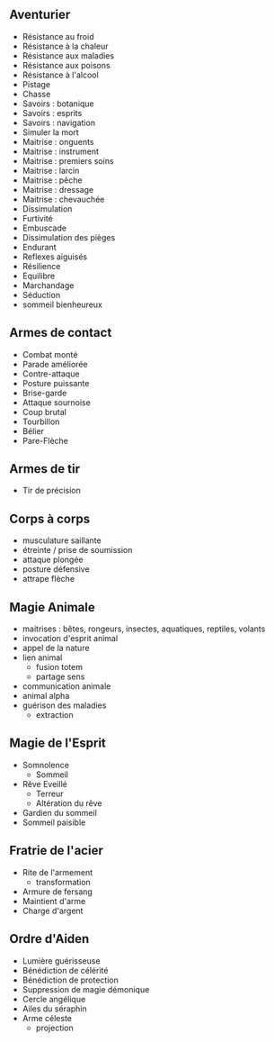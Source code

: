 
## Aventurier

- Résistance au froid
- Résistance à la chaleur
- Résistance aux maladies
- Résistance aux poisons
- Résistance à l'alcool
- Pistage
- Chasse
- Savoirs : botanique
- Savoirs : esprits
- Savoirs : navigation
- Simuler la mort
- Maitrise : onguents
- Maitrise : instrument
- Maitrise : premiers soins
- Maitrise : larcin
- Maitrise : pêche
- Maitrise : dressage
- Maitrise : chevauchée
- Dissimulation
- Furtivité
- Embuscade
- Dissimulation des pièges
- Endurant
- Reflexes aiguisés
- Résilience
- Equilibre
- Marchandage
- Séduction
- sommeil bienheureux
## Armes de contact

- Combat monté
- Parade améliorée
- Contre-attaque
- Posture puissante
- Brise-garde
- Attaque sournoise
- Coup brutal
- Tourbillon
- Bélier
- Pare-Flèche

## Armes de tir

- Tir de précision

## Corps à corps

- musculature saillante
- étreinte / prise de soumission
- attaque plongée
- posture défensive
- attrape flèche

## Magie Animale

- maitrises : bêtes, rongeurs, insectes, aquatiques, reptiles, volants
- invocation d'esprit animal
- appel de la nature
- lien animal
	- fusion totem
	- partage sens
- communication animale
- animal alpha
- guérison des maladies
	- extraction

## Magie de l'Esprit

- Somnolence
	- Sommeil
- Rêve Eveillé
	- Terreur
	- Altération du rêve
- Gardien du sommeil
- Sommeil paisible
## Fratrie de l'acier

- Rite de l'armement
	- transformation
- Armure de fersang
- Maintient d'arme
- Charge d'argent

## Ordre d'Aiden

- Lumière guérisseuse
- Bénédiction de célérité
- Bénédiction de protection
- Suppression de magie démonique
- Cercle angélique
- Ailes du séraphin
- Arme céleste
	- projection